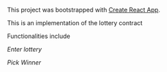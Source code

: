 This project was bootstrapped with [Create React App](https://github.com/facebookincubator/create-react-app).

This is an implementation of the lottery contract

Functionalities include

*Enter lottery*

*Pick Winner*